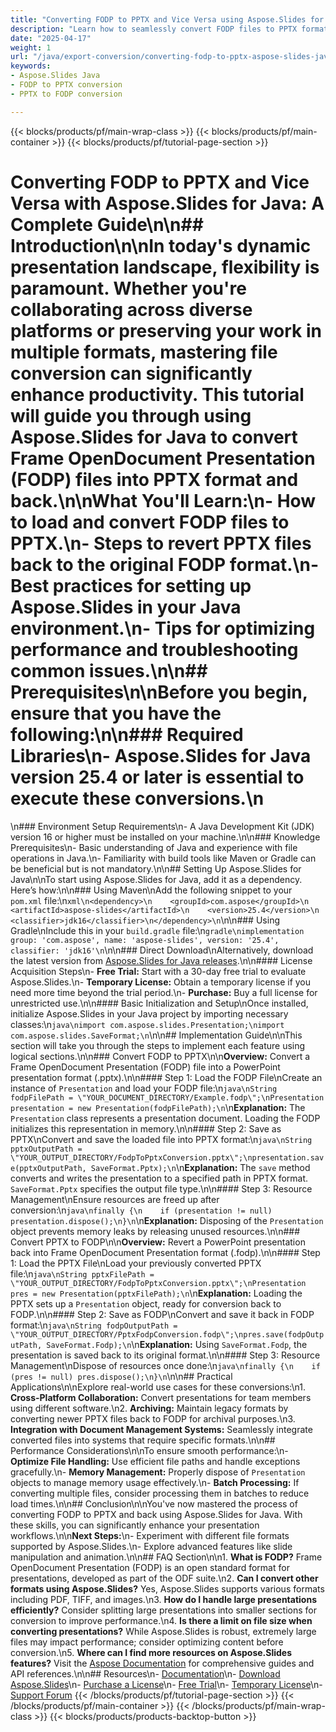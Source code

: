 ```yaml
---
title: "Converting FODP to PPTX and Vice Versa using Aspose.Slides for Java&#58; A Complete Guide"
description: "Learn how to seamlessly convert FODP files to PPTX format and back using Aspose.Slides for Java. Master the setup, conversion process, and best practices."
date: "2025-04-17"
weight: 1
url: "/java/export-conversion/converting-fodp-to-pptx-aspose-slides-java/"
keywords:
- Aspose.Slides Java
- FODP to PPTX conversion
- PPTX to FODP conversion

---
```


{{< blocks/products/pf/main-wrap-class >}}
{{< blocks/products/pf/main-container >}}
{{< blocks/products/pf/tutorial-page-section >}}
# Converting FODP to PPTX and Vice Versa with Aspose.Slides for Java: A Complete Guide\n\n## Introduction\n\nIn today's dynamic presentation landscape, flexibility is paramount. Whether you're collaborating across diverse platforms or preserving your work in multiple formats, mastering file conversion can significantly enhance productivity. This tutorial will guide you through using Aspose.Slides for Java to convert Frame OpenDocument Presentation (FODP) files into PPTX format and back.\n\n**What You'll Learn:**\n- How to load and convert FODP files to PPTX.\n- Steps to revert PPTX files back to the original FODP format.\n- Best practices for setting up Aspose.Slides in your Java environment.\n- Tips for optimizing performance and troubleshooting common issues.\n\n## Prerequisites\n\nBefore you begin, ensure that you have the following:\n\n### Required Libraries\n- **Aspose.Slides for Java** version 25.4 or later is essential to execute these conversions.\n  
\n### Environment Setup Requirements\n- A Java Development Kit (JDK) version 16 or higher must be installed on your machine.\n\n### Knowledge Prerequisites\n- Basic understanding of Java and experience with file operations in Java.\n- Familiarity with build tools like Maven or Gradle can be beneficial but is not mandatory.\n\n## Setting Up Aspose.Slides for Java\n\nTo start using Aspose.Slides for Java, add it as a dependency. Here’s how:\n\n### Using Maven\nAdd the following snippet to your `pom.xml` file:\n```xml\n<dependency>\n    <groupId>com.aspose</groupId>\n    <artifactId>aspose-slides</artifactId>\n    <version>25.4</version>\n    <classifier>jdk16</classifier>\n</dependency>\n```\n\n### Using Gradle\nInclude this in your `build.gradle` file:\n```gradle\nimplementation group: 'com.aspose', name: 'aspose-slides', version: '25.4', classifier: 'jdk16'\n```\n\n### Direct Download\nAlternatively, download the latest version from [Aspose.Slides for Java releases](https://releases.aspose.com/slides/java/).\n\n#### License Acquisition Steps\n- **Free Trial:** Start with a 30-day free trial to evaluate Aspose.Slides.\n- **Temporary License:** Obtain a temporary license if you need more time beyond the trial period.\n- **Purchase:** Buy a full license for unrestricted use.\n\n#### Basic Initialization and Setup\nOnce installed, initialize Aspose.Slides in your Java project by importing necessary classes:\n```java\nimport com.aspose.slides.Presentation;\nimport com.aspose.slides.SaveFormat;\n```\n\n## Implementation Guide\n\nThis section will take you through the steps to implement each feature using logical sections.\n\n### Convert FODP to PPTX\n\n**Overview:** Convert a Frame OpenDocument Presentation (FODP) file into a PowerPoint presentation format (.pptx).\n\n#### Step 1: Load the FODP File\nCreate an instance of `Presentation` and load your FODP file:\n```java\nString fodpFilePath = \"YOUR_DOCUMENT_DIRECTORY/Example.fodp\";\nPresentation presentation = new Presentation(fodpFilePath);\n```\n**Explanation:** The `Presentation` class represents a presentation document. Loading the FODP initializes this representation in memory.\n\n#### Step 2: Save as PPTX\nConvert and save the loaded file into PPTX format:\n```java\nString pptxOutputPath = \"YOUR_OUTPUT_DIRECTORY/FodpToPptxConversion.pptx\";\npresentation.save(pptxOutputPath, SaveFormat.Pptx);\n```\n**Explanation:** The `save` method converts and writes the presentation to a specified path in PPTX format. `SaveFormat.Pptx` specifies the output file type.\n\n#### Step 3: Resource Management\nEnsure resources are freed up after conversion:\n```java\nfinally {\n    if (presentation != null) presentation.dispose();\n}\n```\n**Explanation:** Disposing of the `Presentation` object prevents memory leaks by releasing unused resources.\n\n### Convert PPTX to FODP\n\n**Overview:** Revert a PowerPoint presentation back into Frame OpenDocument Presentation format (.fodp).\n\n#### Step 1: Load the PPTX File\nLoad your previously converted PPTX file:\n```java\nString pptxFilePath = \"YOUR_OUTPUT_DIRECTORY/FodpToPptxConversion.pptx\";\nPresentation pres = new Presentation(pptxFilePath);\n```\n**Explanation:** Loading the PPTX sets up a `Presentation` object, ready for conversion back to FODP.\n\n#### Step 2: Save as FODP\nConvert and save it back in FODP format:\n```java\nString fodpOutputPath = \"YOUR_OUTPUT_DIRECTORY/PptxFodpConversion.fodp\";\npres.save(fodpOutputPath, SaveFormat.Fodp);\n```\n**Explanation:** Using `SaveFormat.Fodp`, the presentation is saved back to its original format.\n\n#### Step 3: Resource Management\nDispose of resources once done:\n```java\nfinally {\n    if (pres != null) pres.dispose();\n}\n```\n\n## Practical Applications\n\nExplore real-world use cases for these conversions:\n1. **Cross-Platform Collaboration:** Convert presentations for team members using different software.\n2. **Archiving:** Maintain legacy formats by converting newer PPTX files back to FODP for archival purposes.\n3. **Integration with Document Management Systems:** Seamlessly integrate converted files into systems that require specific formats.\n\n## Performance Considerations\n\nTo ensure smooth performance:\n- **Optimize File Handling:** Use efficient file paths and handle exceptions gracefully.\n- **Memory Management:** Properly dispose of `Presentation` objects to manage memory usage effectively.\n- **Batch Processing:** If converting multiple files, consider processing them in batches to reduce load times.\n\n## Conclusion\n\nYou've now mastered the process of converting FODP to PPTX and back using Aspose.Slides for Java. With these skills, you can significantly enhance your presentation workflows.\n\n**Next Steps:**\n- Experiment with different file formats supported by Aspose.Slides.\n- Explore advanced features like slide manipulation and animation.\n\n## FAQ Section\n\n1. **What is FODP?** Frame OpenDocument Presentation (FODP) is an open standard format for presentations, developed as part of the ODF suite.\n2. **Can I convert other formats using Aspose.Slides?** Yes, Aspose.Slides supports various formats including PDF, TIFF, and images.\n3. **How do I handle large presentations efficiently?** Consider splitting large presentations into smaller sections for conversion to improve performance.\n4. **Is there a limit on file size when converting presentations?** While Aspose.Slides is robust, extremely large files may impact performance; consider optimizing content before conversion.\n5. **Where can I find more resources on Aspose.Slides features?** Visit the [Aspose Documentation](https://reference.aspose.com/slides/java/) for comprehensive guides and API references.\n\n## Resources\n- [Documentation](https://reference.aspose.com/slides/java/)\n- [Download Aspose.Slides](https://releases.aspose.com/slides/java/)\n- [Purchase a License](https://purchase.aspose.com/buy)\n- [Free Trial](https://releases.aspose.com/slides/java/)\n- [Temporary License](https://purchase.aspose.com/temporary-license/)\n- [Support Forum](https://forum.aspose.com/c/slides/11)
{{< /blocks/products/pf/tutorial-page-section >}}
{{< /blocks/products/pf/main-container >}}
{{< /blocks/products/pf/main-wrap-class >}}
{{< blocks/products/products-backtop-button >}}